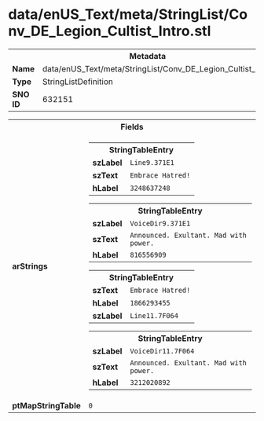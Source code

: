 <h1>data/enUS_Text/meta/StringList/Conv_DE_Legion_Cultist_Intro.stl</h1><table><tr><th colspan="100%">Metadata</th></tr><tr><td><b>Name</b></td><td>data/enUS_Text/meta/StringList/Conv_DE_Legion_Cultist_Intro.stl</td></tr><tr><td><b>Type</b></td><td>StringListDefinition</td></tr><tr><td><b>SNO ID</b></td><td>632151</td></tr></table>

<table><tr><th colspan="100%">Fields</th></tr><tr><td><b>arStrings</b></td><td><table><tr><th colspan="100%">StringTableEntry</th></tr><tr><td><b>szLabel</b></td><td><code>Line9.371E1</code></td></tr><tr><td><b>szText</b></td><td><code>Embrace Hatred!</code></td></tr><tr><td><b>hLabel</b></td><td><code>3248637248</code></td></tr></table>


<table><tr><th colspan="100%">StringTableEntry</th></tr><tr><td><b>szLabel</b></td><td><code>VoiceDir9.371E1</code></td></tr><tr><td><b>szText</b></td><td><code>Announced. Exultant. Mad with power.</code></td></tr><tr><td><b>hLabel</b></td><td><code>816556909</code></td></tr></table>


<table><tr><th colspan="100%">StringTableEntry</th></tr><tr><td><b>szText</b></td><td><code>Embrace Hatred!</code></td></tr><tr><td><b>hLabel</b></td><td><code>1866293455</code></td></tr><tr><td><b>szLabel</b></td><td><code>Line11.7F064</code></td></tr></table>


<table><tr><th colspan="100%">StringTableEntry</th></tr><tr><td><b>szLabel</b></td><td><code>VoiceDir11.7F064</code></td></tr><tr><td><b>szText</b></td><td><code>Announced. Exultant. Mad with power.</code></td></tr><tr><td><b>hLabel</b></td><td><code>3212020892</code></td></tr></table>


</td></tr><tr><td><b>ptMapStringTable</b></td><td><code>0</code></td></tr></table>

